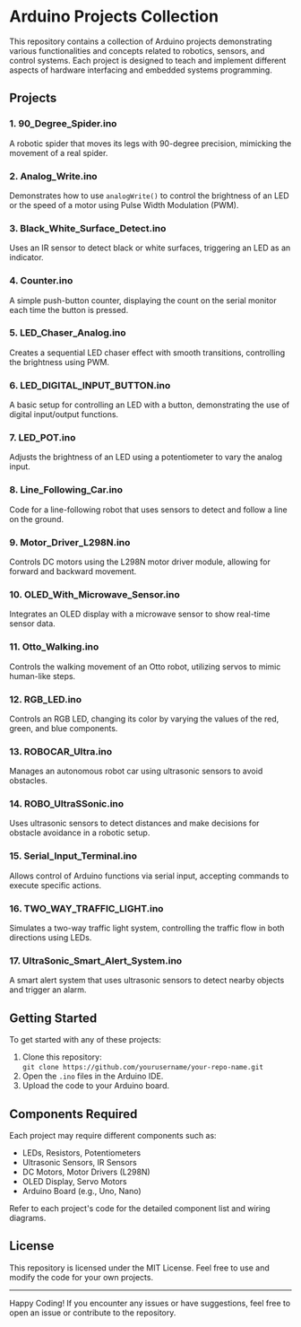 # Arduino Projects Collection

This repository contains a collection of Arduino projects demonstrating various functionalities and concepts related to robotics, sensors, and control systems. Each project is designed to teach and implement different aspects of hardware interfacing and embedded systems programming.

## Projects

### 1. **90_Degree_Spider.ino**
A robotic spider that moves its legs with 90-degree precision, mimicking the movement of a real spider.

### 2. **Analog_Write.ino**
Demonstrates how to use `analogWrite()` to control the brightness of an LED or the speed of a motor using Pulse Width Modulation (PWM).

### 3. **Black_White_Surface_Detect.ino**
Uses an IR sensor to detect black or white surfaces, triggering an LED as an indicator.

### 4. **Counter.ino**
A simple push-button counter, displaying the count on the serial monitor each time the button is pressed.

### 5. **LED_Chaser_Analog.ino**
Creates a sequential LED chaser effect with smooth transitions, controlling the brightness using PWM.

### 6. **LED_DIGITAL_INPUT_BUTTON.ino**
A basic setup for controlling an LED with a button, demonstrating the use of digital input/output functions.

### 7. **LED_POT.ino**
Adjusts the brightness of an LED using a potentiometer to vary the analog input.

### 8. **Line_Following_Car.ino**
Code for a line-following robot that uses sensors to detect and follow a line on the ground.

### 9. **Motor_Driver_L298N.ino**
Controls DC motors using the L298N motor driver module, allowing for forward and backward movement.

### 10. **OLED_With_Microwave_Sensor.ino**
Integrates an OLED display with a microwave sensor to show real-time sensor data.

### 11. **Otto_Walking.ino**
Controls the walking movement of an Otto robot, utilizing servos to mimic human-like steps.

### 12. **RGB_LED.ino**
Controls an RGB LED, changing its color by varying the values of the red, green, and blue components.

### 13. **ROBOCAR_Ultra.ino**
Manages an autonomous robot car using ultrasonic sensors to avoid obstacles.

### 14. **ROBO_UltraSSonic.ino**
Uses ultrasonic sensors to detect distances and make decisions for obstacle avoidance in a robotic setup.

### 15. **Serial_Input_Terminal.ino**
Allows control of Arduino functions via serial input, accepting commands to execute specific actions.

### 16. **TWO_WAY_TRAFFIC_LIGHT.ino**
Simulates a two-way traffic light system, controlling the traffic flow in both directions using LEDs.

### 17. **UltraSonic_Smart_Alert_System.ino**
A smart alert system that uses ultrasonic sensors to detect nearby objects and trigger an alarm.

## Getting Started

To get started with any of these projects:

1. Clone this repository:  
   `git clone https://github.com/yourusername/your-repo-name.git`
2. Open the `.ino` files in the Arduino IDE.
3. Upload the code to your Arduino board.

## Components Required

Each project may require different components such as:

- LEDs, Resistors, Potentiometers
- Ultrasonic Sensors, IR Sensors
- DC Motors, Motor Drivers (L298N)
- OLED Display, Servo Motors
- Arduino Board (e.g., Uno, Nano)

Refer to each project's code for the detailed component list and wiring diagrams.

## License

This repository is licensed under the MIT License. Feel free to use and modify the code for your own projects.

---

Happy Coding! If you encounter any issues or have suggestions, feel free to open an issue or contribute to the repository.
